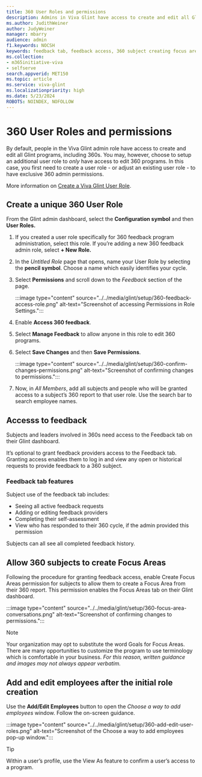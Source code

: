 ```yaml
---
title: 360 User Roles and permissions
description: Admins in Viva Glint have access to create and edit all Glint programs. You may, however, choose to setup an additional user role to *only* have access to edit 360 programs. 
ms.author: JudithWeiner
author: JudyWeiner
manager: mbarry
audience: admin
f1.keywords: NOCSH
keywords: feedback tab, feedback access, 360 subject creating focus areas,editing 360 participants, ediing 360 subjects, editing 360 feedback providers
ms.collection:  
- m365initiative-viva
- selfserve 
search.appverid: MET150 
ms.topic: article
ms.service: viva-glint
ms.localizationpriority: high
ms.date: 5/23/2024
ROBOTS: NOINDEX, NOFOLLOW
---
```


# 360 User Roles and permissions

By default, people in the Viva Glint admin role have access to create and edit all Glint programs, including 360s. You may, however, choose to setup an additional user role to *only* have access to edit 360 programs. In this case, you first need to create a user role - or adjust an existing user role - to have exclusive 360 admin permissions. 

More information on [Create a Viva Glint User Role](https://go.microsoft.com/fwlink/?linkid=2230740).

## Create a unique 360 User Role

From the Glint admin dashboard, select the **Configuration symbol** and then **User Roles.** 

1.	If you created a user role specifically for 360 feedback program administration, select this role. If you’re adding a new 360 feedback admin role, select **+ New Role.**
1.	In the *Untitled Role* page that opens, name your User Role by selecting the **pencil symbol**. Choose a name which easily identifies your cycle.
1.	Select **Permissions** and scroll down to the *Feedback* section of the page.

    :::image type="content" source="../../media/glint/setup/360-feedback-access-role.png" alt-text="Screenshot of accessing Permissions in Role Settings.":::

4.  Enable **Access 360 feedback**.
5.	Select **Manage Feedback** to allow anyone in this role to edit 360 programs.  
6.	Select **Save Changes** and then **Save Permissions**.

    :::image type="content" source="../../media/glint/setup/360-confirm-changes-permissions.png" alt-text="Screenshot of confirming changes to permissions.":::

1.	Now, in *All Members*, add all subjects and people who will be granted access to a subject’s 360 report to that user role. Use the search bar to search employee names.

## Accesss to feedback

Subjects and leaders involved in 360s need access to the Feedback tab on their Glint dashboard. 

It’s optional to grant feedback providers access to the Feedback tab. Granting access enables them to log in and view any open or historical requests to provide feedback to a 360 subject.

### Feedback tab features

Subject use of the feedback tab includes:

- Seeing all active feedback requests 
- Adding or editing feedback providers 
- Completing their self-assessment 
- View who has responded to their 360 cycle, if the admin provided this permission

Subjects can all see all completed feedback history.

## Allow 360 subjects to create Focus Areas

Following the procedure for granting feedback access, enable Create Focus Areas permission for subjects to allow them to create a Focus Area from their 360 report. This permission enables the Focus Areas tab on their Glint dashboard. 

:::image type="content" source="../../media/glint/setup/360-focus-area-conversations.png" alt-text="Screenshot of confirming changes to permissions.":::

>[!NOTE]
>Your organization may opt to substitute the word Goals for Focus Areas. There are many opportunities to customize the program to use terminology which is comfortable in your business. *For this reason, written guidance and images may not always appear verbatim.*

## Add and edit employees after the initial role creation

Use the **Add/Edit Employees** button to open the *Choose a way to add employees* window. Follow the on-screen guidance.

:::image type="content" source="../../media/glint/setup/360-add-edit-user-roles.png" alt-text="Screenshot of the Choose a way to add employees pop-up window.":::

> [!TIP]
> Within a user’s profile, use the View As feature to confirm a user’s access to a program.


